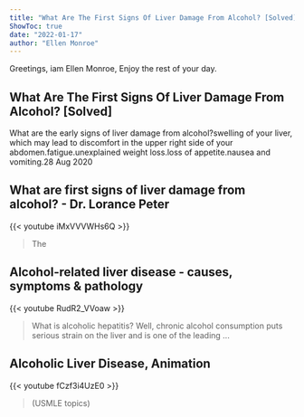 ```yaml
---
title: "What Are The First Signs Of Liver Damage From Alcohol? [Solved]"
ShowToc: true 
date: "2022-01-17"
author: "Ellen Monroe" 
---
```


Greetings, iam Ellen Monroe, Enjoy the rest of your day.
## What Are The First Signs Of Liver Damage From Alcohol? [Solved]
What are the early signs of liver damage from alcohol?swelling of your liver, which may lead to discomfort in the upper right side of your abdomen.fatigue.unexplained weight loss.loss of appetite.nausea and vomiting.28 Aug 2020

## What are first signs of liver damage from alcohol? - Dr. Lorance Peter
{{< youtube iMxVVVWHs6Q >}}
>The 

## Alcohol-related liver disease - causes, symptoms & pathology
{{< youtube RudR2_VVoaw >}}
>What is alcoholic hepatitis? Well, chronic alcohol consumption puts serious strain on the liver and is one of the leading ...

## Alcoholic Liver Disease, Animation
{{< youtube fCzf3i4UzE0 >}}
>(USMLE topics) 

